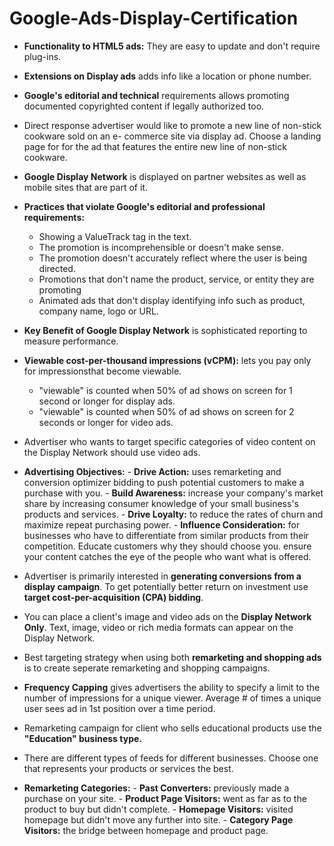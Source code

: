 # Google-Ads-Display-Certification

- **Functionality to HTML5 ads:** They are easy to update and don't require plug-ins.
- **Extensions on Display ads** adds info like a location or phone number.
- **Google's editorial and technical** requirements allows promoting documented copyrighted content if legally authorized too.

- Direct response advertiser would like to promote a new line of non-stick cookware sold on an e-
commerce site via display ad. Choose a landing page for for the ad that features the entire new line of non-stick cookware.
- **Google Display Network** is displayed on partner websites as well as mobile sites that are part of it.
- **Practices that violate Google's editorial and professional requirements:**
    - Showing a ValueTrack tag in the text.
    - The promotion is incomprehensible or doesn't make sense.
    - The promotion doesn't accurately reflect where the user is being directed.
    - Promotions that don't name the product, service, or entity they are promoting
    - Animated ads that don't display identifying info such as product, company name, logo or URL.

- **Key Benefit of Google Display Network** is sophisticated reporting to measure performance.
- **Viewable cost-per-thousand impressions (vCPM):** lets you pay only for impressionsthat become viewable.
    - "viewable" is counted when 50% of ad shows on screen for 1 second or longer for display ads.
    - "viewable" is counted when 50% of ad shows on screen for 2 seconds or longer for video ads.

- Advertiser who wants to target specific categories of video content on the Display Network should use video ads.
- **Advertising Objectives:**
        - **Drive Action:** uses remarketing and conversion optimizer bidding to push potential 
        customers to make a purchase with you.
        - **Build Awareness:** increase your company's market share by increasing consumer knowledge 
        of your small business's products and services.
        - **Drive Loyalty:** to reduce the rates of churn and maximize repeat purchasing power.
        - **Influence Consideration:** for businesses who have to differentiate from similar products 
        from their competition. Educate customers why they should choose you. ensure your content 
        catches the eye of the people who want what is offered.
        
- Advertiser is primarily interested in **generating conversions from a display campaign**. To get 
potentially better return on investment use **target cost-per-acquisition (CPA) bidding**.
  
- You can place a client's image and video ads on the **Display Network Only**. Text, image, video or rich media formats can appear on the Display Network.
- Best targeting strategy when using both **remarketing and shopping ads** is to create seperate remarketing and shopping campaigns.
- **Frequency Capping** gives advertisers the ability to specify a limit to the number of impressions 
for a unique viewer. Average # of times a unique user sees ad in 1st position over a time period.
- Remarketing campaign for client who sells educational products use the **"Education" business type.**
- There are different types of feeds for different businesses. Choose one that represents your products or services the best.
- **Remarketing Categories:**
        - **Past Converters:** previously made a purchase on your site.
        - **Product Page Visitors:** went as far as to the product to buy but didn't complete.
        - **Homepage Visitors:** visited homepage but didn't move any further into site.
        - **Category Page Visitors:** the bridge between homepage and product page.

